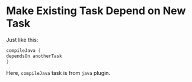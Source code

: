 # Make Existing Task Depend on New Task

Just like this:

  ```gradle
compileJava {
  dependsOn anotherTask
}
  ```

Here, `compileJava` task is from `java` plugin.
